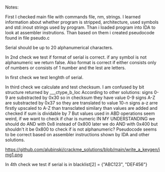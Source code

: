 Notes:

First I checked main file with commands file, nm, strings. I learned information about whether program is stripped, architecture, used symbols and std::inout strings used by program. Than i loaded program into IDA to look at assembler instrutions. Than based on them i created pseudocode found in file pseudo.c

Serial should be up to 20 alphanumerical characters.

In 2nd check we test if format of serial is correct. if any symbol is not alphanumeric we return false. Also format is correct if either consists only of numbers or consists of 1 number and the lest are letters.

In first check we test lenghth of serial.

In third check we calculate and test checksum. I am confused by bit structure returned by ___ctype_b_loc
According to other solutions:
    signs 0-9 are substracted by 0x30 so in checksum they have value 0-9
    signs A-Z are substracted by 0x37 so they are translated to value 10-n
    signs a-z arre firstly upscaled to A-Z than transclated similary
    than values are added and checked if sum is dividable by 7
But values used in ABD operations seem weird, if we want to check if char is numeric IN MY UNDERSTANDING we should do AND with 0x8 instead of 0x800
later we do AND with 0x400 but shouldn't it be 0x800 to check if is not alphanumeric?
Pseudocode seems to be correct based on assembler instructions shown by IDA and other solutions.

https://github.com/alubinski/crackme_solutions/blob/main/write_a_keygen/img1.png

In 4th check we test if serial is in blacklist[2] = {"ABC123", "DEF456"}

